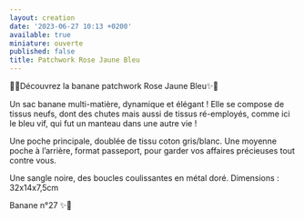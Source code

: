 ```yaml
---
layout: creation
date: '2023-06-27 10:13 +0200'
available: true
miniature: ouverte
published: false
title: Patchwork Rose Jaune Bleu
---
```


🌸✨Découvrez la banane patchwork Rose Jaune Bleu✨🌸

Un sac banane multi-matière, dynamique et élégant ! Elle se compose de tissus neufs, dont des chutes mais aussi de tissus ré-employés, comme ici le bleu vif, qui fut un manteau dans une autre vie !

Une poche principale, doublée de tissu coton gris/blanc.
Une moyenne poche à l’arrière, format passeport, pour garder vos affaires précieuses tout contre vous.

Une sangle noire, des boucles coulissantes en métal doré.
Dimensions : 32x14x7,5cm

Banane n°27
✨🌸
